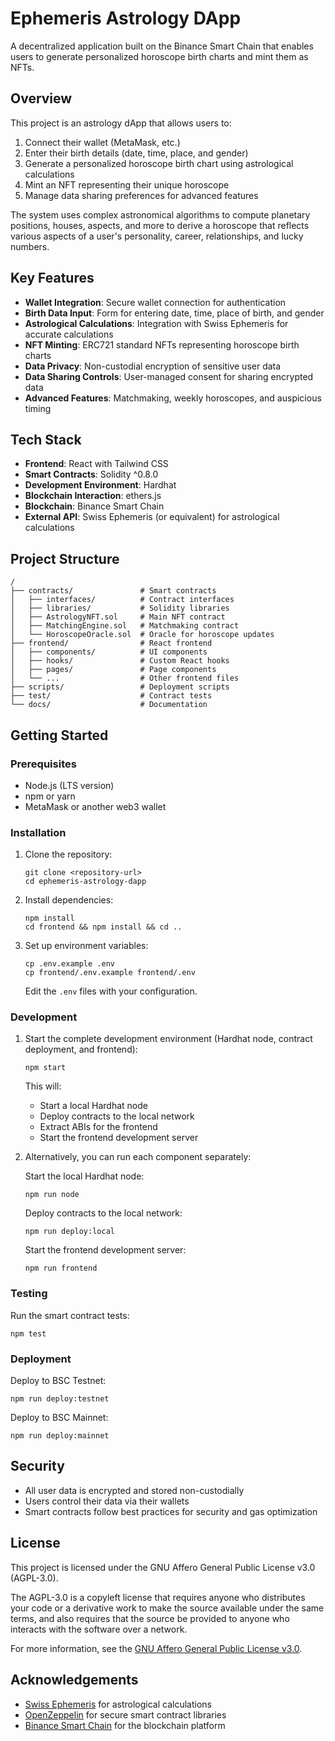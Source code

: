 # Ephemeris Astrology DApp

A decentralized application built on the Binance Smart Chain that enables users to generate personalized horoscope birth charts and mint them as NFTs.

## Overview

This project is an astrology dApp that allows users to:

1. Connect their wallet (MetaMask, etc.)
2. Enter their birth details (date, time, place, and gender)
3. Generate a personalized horoscope birth chart using astrological calculations
4. Mint an NFT representing their unique horoscope
5. Manage data sharing preferences for advanced features

The system uses complex astronomical algorithms to compute planetary positions, houses, aspects, and more to derive a horoscope that reflects various aspects of a user's personality, career, relationships, and lucky numbers.

## Key Features

- **Wallet Integration**: Secure wallet connection for authentication
- **Birth Data Input**: Form for entering date, time, place of birth, and gender
- **Astrological Calculations**: Integration with Swiss Ephemeris for accurate calculations
- **NFT Minting**: ERC721 standard NFTs representing horoscope birth charts
- **Data Privacy**: Non-custodial encryption of sensitive user data
- **Data Sharing Controls**: User-managed consent for sharing encrypted data
- **Advanced Features**: Matchmaking, weekly horoscopes, and auspicious timing

## Tech Stack

- **Frontend**: React with Tailwind CSS
- **Smart Contracts**: Solidity ^0.8.0
- **Development Environment**: Hardhat
- **Blockchain Interaction**: ethers.js
- **Blockchain**: Binance Smart Chain
- **External API**: Swiss Ephemeris (or equivalent) for astrological calculations

## Project Structure

```
/
├── contracts/               # Smart contracts
│   ├── interfaces/          # Contract interfaces
│   ├── libraries/           # Solidity libraries
│   ├── AstrologyNFT.sol     # Main NFT contract
│   ├── MatchingEngine.sol   # Matchmaking contract
│   └── HoroscopeOracle.sol  # Oracle for horoscope updates
├── frontend/                # React frontend
│   ├── components/          # UI components
│   ├── hooks/               # Custom React hooks
│   ├── pages/               # Page components
│   └── ...                  # Other frontend files
├── scripts/                 # Deployment scripts
├── test/                    # Contract tests
└── docs/                    # Documentation
```

## Getting Started

### Prerequisites

- Node.js (LTS version)
- npm or yarn
- MetaMask or another web3 wallet

### Installation

1. Clone the repository:
   ```
   git clone <repository-url>
   cd ephemeris-astrology-dapp
   ```

2. Install dependencies:
   ```
   npm install
   cd frontend && npm install && cd ..
   ```

3. Set up environment variables:
   ```
   cp .env.example .env
   cp frontend/.env.example frontend/.env
   ```
   Edit the `.env` files with your configuration.

### Development

1. Start the complete development environment (Hardhat node, contract deployment, and frontend):
   ```
   npm start
   ```

   This will:
   - Start a local Hardhat node
   - Deploy contracts to the local network
   - Extract ABIs for the frontend
   - Start the frontend development server

2. Alternatively, you can run each component separately:

   Start the local Hardhat node:
   ```
   npm run node
   ```

   Deploy contracts to the local network:
   ```
   npm run deploy:local
   ```

   Start the frontend development server:
   ```
   npm run frontend
   ```

### Testing

Run the smart contract tests:
```
npm test
```

### Deployment

Deploy to BSC Testnet:
```
npm run deploy:testnet
```

Deploy to BSC Mainnet:
```
npm run deploy:mainnet
```

## Security

- All user data is encrypted and stored non-custodially
- Users control their data via their wallets
- Smart contracts follow best practices for security and gas optimization

## License

This project is licensed under the GNU Affero General Public License v3.0 (AGPL-3.0).

The AGPL-3.0 is a copyleft license that requires anyone who distributes your code or a derivative work to make the source available under the same terms, and also requires that the source be provided to anyone who interacts with the software over a network.

For more information, see the [GNU Affero General Public License v3.0](https://www.gnu.org/licenses/agpl-3.0.en.html).

## Acknowledgements

- [Swiss Ephemeris](https://www.astro.com/swisseph/swephinfo_e.htm) for astrological calculations
- [OpenZeppelin](https://openzeppelin.com/) for secure smart contract libraries
- [Binance Smart Chain](https://www.binance.org/en/smartChain) for the blockchain platform